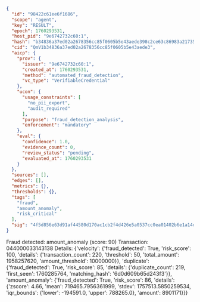 ```json
{
  "id": "98422c61ee6f1686",
  "scope": "agent",
  "key": "RESULT",
  "epoch": 1760293531,
  "host_pid": "9e6742732c60:1",
  "hash": "b34836a37ed02a2678356cc85f0605b5e43aede398c2ce63c86983a217352b3a",
  "cid": "QmV1b34836a37ed02a2678356cc85f0605b5e43aede3",
  "aicp": {
    "prov": {
      "issuer": "9e6742732c60:1",
      "created_at": 1760293531,
      "method": "automated_fraud_detection",
      "vc_type": "VerifiableCredential"
    },
    "ucon": {
      "usage_constraints": [
        "no_pii_export",
        "audit_required"
      ],
      "purpose": "fraud_detection_analysis",
      "enforcement": "mandatory"
    },
    "eval": {
      "confidence": 1.0,
      "evidence_count": 0,
      "review_status": "pending",
      "evaluated_at": 1760293531
    }
  },
  "sources": [],
  "edges": [],
  "metrics": {},
  "thresholds": {},
  "tags": [
    "fraud",
    "amount_anomaly",
    "risk_critical"
  ],
  "sig": "4f5d856e63d91af44580d170ac1cb2f4d426e5a0537cc0ea01402b6e1a14dff5"
}
```

Fraud detected: amount_anomaly (score: 90)
Transaction: 044000033143138
Details: {'velocity': {'fraud_detected': True, 'risk_score': 100, 'details': {'transaction_count': 220, 'threshold': 50, 'total_amount': 1958257620, 'amount_threshold': 10000000}}, 'duplicate': {'fraud_detected': True, 'risk_score': 85, 'details': {'duplicate_count': 219, 'first_seen': 1760285764, 'matching_hash': '6d0d609b65d243f3'}}, 'amount_anomaly': {'fraud_detected': True, 'risk_score': 86, 'details': {'zscore': 4.66, 'mean': 719465.7956361999, 'stdev': 1757513.5850259534, 'iqr_bounds': {'lower': -194591.0, 'upper': 788265.0}, 'amount': 8901171}}}